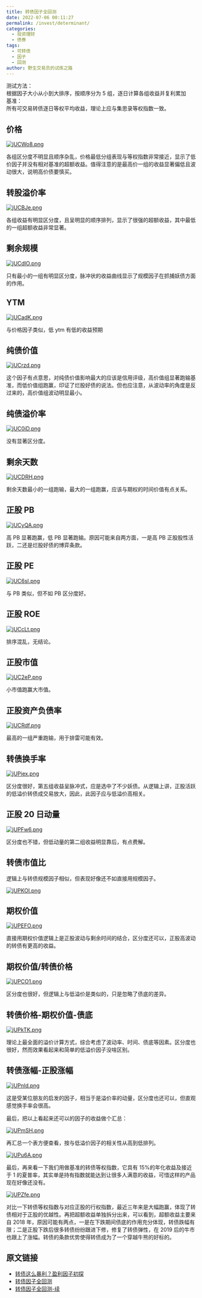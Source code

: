 ```yaml
---
title: 转债因子全回测
date: 2022-07-06 00:11:27
permalink: /invest/determinant/
categories:
  - 投资理财
  - 债券
tags:
  - 可转债
  - 因子
  - 回测
author: 野生交易员的试炼之路
---
```


测试方法：  
根据因子大小从小到大排序，按顺序分为 5 组，逐日计算各组收益并复利累加  
基准：  
所有可交易转债逐日等权平均收益，理论上应与集思录等权指数一致。

## 价格  


[![jUCWo8.png](https://s1.ax1x.com/2022/07/06/jUCWo8.png)](https://imgtu.com/i/jUCWo8)

各组区分度不明显且顺序杂乱，价格最低分组表现与等权指数非常接近，显示了低价因子并没有相对基准的超额收益。值得注意的是最高价一组的收益显著偏低且波动很大，说明高价债要慎买。  
  
## 转股溢价率  

[![jUCBJe.png](https://s1.ax1x.com/2022/07/06/jUCBJe.png)](https://imgtu.com/i/jUCBJe)
  
各组收益有明显区分度，且呈明显的顺序排列，显示了很强的超额收益，其中最低的一组超额收益非常显著。  
  
## 剩余规模  

[![jUCdIO.png](https://s1.ax1x.com/2022/07/06/jUCdIO.png)](https://imgtu.com/i/jUCdIO)

只有最小的一组有明显区分度，脉冲状的收益曲线显示了规模因子在抓捕妖债方面的作用。  
  
## YTM  

[![jUCadK.png](https://s1.ax1x.com/2022/07/06/jUCadK.png)](https://imgtu.com/i/jUCadK)


与价格因子类似，低 ytm 有低的收益预期  

## 纯债价值  

[![jUCrzd.png](https://s1.ax1x.com/2022/07/06/jUCrzd.png)](https://imgtu.com/i/jUCrzd)

这个因子有点意思，对纯债价值影响最大的应该是信用评级，高价值组显著跑输基准，而低价值组跑赢，印证了烂股好债的说法。但也应注意，从波动率的角度是反过来的，高价值组波动明显最小。  

## 纯债溢价率  

[![jUC0iD.png](https://s1.ax1x.com/2022/07/06/jUC0iD.png)](https://imgtu.com/i/jUC0iD)

没有显著区分度。  

## 剩余天数  

[![jUCDRH.png](https://s1.ax1x.com/2022/07/06/jUCDRH.png)](https://imgtu.com/i/jUCDRH)


剩余天数最小的一组跑输，最大的一组跑赢，应该与期权的时间价值有点关系。  

## 正股 PB

[![jUCyQA.png](https://s1.ax1x.com/2022/07/06/jUCyQA.png)](https://imgtu.com/i/jUCyQA)


高 PB 显著跑赢，低 PB 显著跑输。原因可能来自两方面，一是高 PB 正股股性活跃，二还是烂股好债的博弈条款。  
  
## 正股 PE  

[![jUC6sI.png](https://s1.ax1x.com/2022/07/06/jUC6sI.png)](https://imgtu.com/i/jUC6sI)


与 PB 类似，但不如 PB 区分度好。  
  
## 正股 ROE  

[![jUCcLt.png](https://s1.ax1x.com/2022/07/06/jUCcLt.png)](https://imgtu.com/i/jUCcLt)


排序混乱，无结论。

## 正股市值  

[![jUC2eP.png](https://s1.ax1x.com/2022/07/06/jUC2eP.png)](https://imgtu.com/i/jUC2eP)

小市值跑赢大市值。  

## 正股资产负债率  

[![jUCRdf.png](https://s1.ax1x.com/2022/07/06/jUCRdf.png)](https://imgtu.com/i/jUCRdf)

最高的一组严重跑输，用于排雷可能有效。

## 转债换手率

[![jUPiex.png](https://s1.ax1x.com/2022/07/06/jUPiex.png)](https://imgtu.com/i/jUPiex)

区分度很好，第五组收益呈脉冲式，应是选中了不少妖债。从逻辑上讲，正股活跃的低溢价转债成交易放大，因此，此因子应与低溢价高相关。  

## 正股 20 日动量

[![jUPFw6.png](https://s1.ax1x.com/2022/07/06/jUPFw6.png)](https://imgtu.com/i/jUPFw6)


区分度也不错，但低动量的第二组收益明显靠后，有点费解。  

## 转债市值比  

逻辑上与转债规模因子相似，但表现好像还不如直接用规模因子。  

[![jUPKOI.png](https://s1.ax1x.com/2022/07/06/jUPKOI.png)](https://imgtu.com/i/jUPKOI)

## 期权价值

[![jUPEFO.png](https://s1.ax1x.com/2022/07/06/jUPEFO.png)](https://imgtu.com/i/jUPEFO)

直接用期权价值逻辑上是正股波动与剩余时间的结合，区分度还可以，正股高波动的转债有更高的收益。

## 期权价值/转债价格 
[![jUPCO1.png](https://s1.ax1x.com/2022/07/06/jUPCO1.png)](https://imgtu.com/i/jUPCO1)


区分度也很好，但逻辑上与低溢价是类似的，只是忽略了债底的差异。

## 转债价格-期权价值-债底  

[![jUPkTK.png](https://s1.ax1x.com/2022/07/06/jUPkTK.png)](https://imgtu.com/i/jUPkTK)

理论上最全面的溢价计算方式，综合考虑了波动率、时间、债底等因素。区分度也很好，然而效果看起来和简单的低溢价因子没啥区别。  

## 转债涨幅-正股涨幅  

[![jUPnld.png](https://s1.ax1x.com/2022/07/06/jUPnld.png)](https://imgtu.com/i/jUPnld)


这是受某位朋友的启发的因子，相当于是溢价率的动量，区分度也还可以，但直观感觉换手率会很高。
  

最后，把以上看起来还可以的因子的收益做个汇总：  

[![jUPmSH.png](https://s1.ax1x.com/2022/07/06/jUPmSH.png)](https://imgtu.com/i/jUPmSH)

再汇总一个表方便查看，按与低溢价因子的相关性从高到低排列。

[![jUPu6A.png](https://s1.ax1x.com/2022/07/06/jUPu6A.png)](https://imgtu.com/i/jUPu6A)

最后，再来看一下我们用做基准的转债等权指数，它具有 15%的年化收益及接近于 1 的夏普率，其实单是持有指数就能达到让很多人满意的收益，可惜这样的产品现在好像还没有。  

[![jUPZfe.png](https://s1.ax1x.com/2022/07/06/jUPZfe.png)](https://imgtu.com/i/jUPZfe)

对比一下转债等权指数与对应正股的行权指数，最近三年来是大幅跑赢，体现了转债相对于正股的优越性。再把超额收益单独拆分出来，可以看到，超额收益主要来自 2018 年，原因可能有两点，一是在下跌期间债底的作用充分体现，转债跌幅有限；二是正股下跌后很多转债纷纷跟进下修，修复了转债弹性，在 2019 后的牛市也跟上了涨幅。转债的条款优势使得转债成为了一个穿越牛熊的好标的。  
  
## 原文链接
  
- [转债这么暴利？盈利因子初探](https://mp.weixin.qq.com/s/lfoR6YYt81TKRgl8LfXxMg)
- [转债因子全回测](https://mp.weixin.qq.com/s/RRFpmluNbvR4LPSviCEYaA)
- [转债因子全回测-续](https://mp.weixin.qq.com/s/7YsfrGLbfQgSxopwsIWx-A)